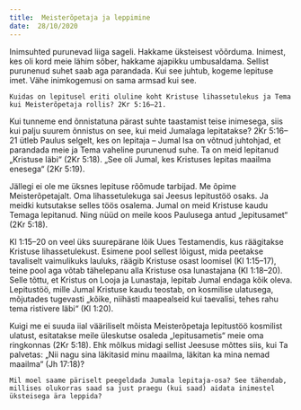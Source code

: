 ```yaml
---
title:  Meisterõpetaja ja leppimine  
date:  28/10/2020  
---
```


Inimsuhted purunevad liiga sageli. Hakkame üksteisest võõrduma. Inimest, kes oli kord meie lähim sõber, hakkame ajapikku umbusaldama. Sellist purunenud suhet saab aga parandada. Kui see juhtub, kogeme lepituse imet. Vähe inimkogemusi on sama armsad kui see.

`Kuidas on lepitusel eriti oluline koht Kristuse lihassetulekus ja Tema kui Meisterõpetaja rollis? 2Kr 5:16–21.`

Kui tunneme end õnnistatuna pärast suhte taastamist teise inimesega, siis kui palju suurem õnnistus on see, kui meid Jumalaga lepitatakse? 2Kr 5:16–21 ütleb Paulus selgelt, kes on lepitaja – Jumal Isa on võtnud juhtohjad, et parandada meie ja Tema vaheline purunenud suhe. Ta on meid lepitanud „Kristuse läbi“ (2Kr 5:18). „See oli Jumal, kes Kristuses lepitas maailma enesega“ (2Kr 5:19).

Jällegi ei ole me üksnes lepituse rõõmude tarbijad. Me õpime Meisterõpetajalt. Oma lihassetulekuga sai Jeesus lepitustöö osaks. Ja meidki kutsutakse selles töös osalema. Jumal on meid Kristuse kaudu Temaga lepitanud. Ning nüüd on meile koos Paulusega antud „lepitusamet“ (2Kr 5:18).

Kl 1:15–20 on veel üks suurepärane lõik Uues Testamendis, kus räägitakse Kristuse lihassetulekust. Esimene pool sellest lõigust, mida peetakse tavaliselt vaimulikuks lauluks, räägib Kristuse osast loomisel (Kl 1:15–17), teine pool aga võtab tähelepanu alla Kristuse osa lunastajana (Kl 1:18–20). Selle tõttu, et Kristus on Looja ja Lunastaja, lepitab Jumal endaga kõik oleva. Lepitustöö, mille Jumal Kristuse kaudu teostab, on kosmilise ulatusega, mõjutades tugevasti „kõike, niihästi maapealseid kui taevalisi, tehes rahu tema ristivere läbi“ (Kl 1:20).

Kuigi me ei suuda iial vääriliselt mõista Meisterõpetaja lepitustöö kosmilist ulatust, esitatakse meile üleskutse osaleda „lepitusametis“ meie oma ringkonnas (2Kr 5:18). Ehk mõlkus midagi sellist Jeesuse mõttes siis, kui Ta palvetas: „Nii nagu sina läkitasid minu maailma, läkitan ka mina nemad maailma“ (Jh 17:18)?

`Mil moel saame päriselt peegeldada Jumala lepitaja-osa? See tähendab, millises olukorras saad sa just praegu (kui saad) aidata inimestel üksteisega ära leppida?`